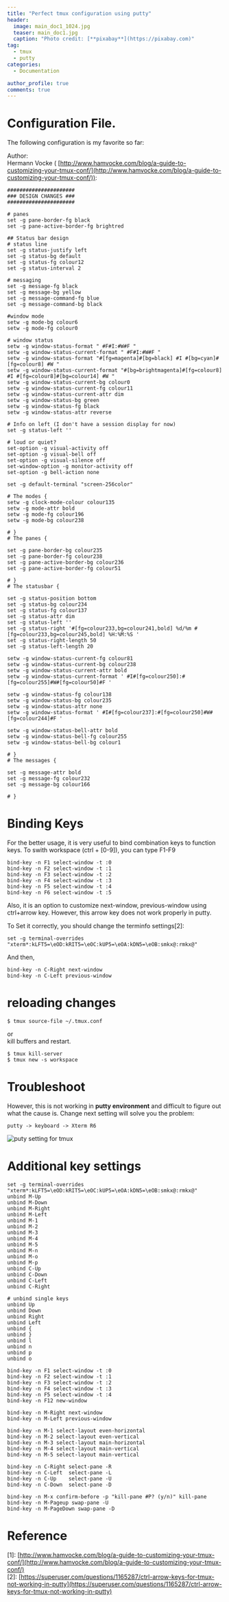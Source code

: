 ```yaml
---
title: "Perfect tmux configuration using putty"
header:
  image: main_doc1_1024.jpg
  teaser: main_doc1.jpg
  caption: "Photo credit: [**pixabay**](https://pixabay.com)"
tag:
  - tmux
  - putty
categories:
  - Documentation

author_profile: true
comments: true
---
```


# Configuration File.

The following configuration is my favorite so far:

Author:<br>
    Hermann Vocke ( [http://www.hamvocke.com/blog/a-guide-to-customizing-your-tmux-conf/](http://www.hamvocke.com/blog/a-guide-to-customizing-your-tmux-conf/)):

    ######################
    ### DESIGN CHANGES ###
    ######################

    # panes
    set -g pane-border-fg black
    set -g pane-active-border-fg brightred

    ## Status bar design
    # status line
    set -g status-justify left
    set -g status-bg default
    set -g status-fg colour12
    set -g status-interval 2

    # messaging
    set -g message-fg black
    set -g message-bg yellow
    set -g message-command-fg blue
    set -g message-command-bg black

    #window mode
    setw -g mode-bg colour6
    setw -g mode-fg colour0

    # window status
    setw -g window-status-format " #F#I:#W#F "
    setw -g window-status-current-format " #F#I:#W#F "
    setw -g window-status-format "#[fg=magenta]#[bg=black] #I #[bg=cyan]#[fg=colour8] #W "
    setw -g window-status-current-format "#[bg=brightmagenta]#[fg=colour8] #I #[fg=colour8]#[bg=colour14] #W "
    setw -g window-status-current-bg colour0
    setw -g window-status-current-fg colour11
    setw -g window-status-current-attr dim
    setw -g window-status-bg green
    setw -g window-status-fg black
    setw -g window-status-attr reverse

    # Info on left (I don't have a session display for now)
    set -g status-left ''

    # loud or quiet?
    set-option -g visual-activity off
    set-option -g visual-bell off
    set-option -g visual-silence off
    set-window-option -g monitor-activity off
    set-option -g bell-action none

    set -g default-terminal "screen-256color"

    # The modes {
    setw -g clock-mode-colour colour135
    setw -g mode-attr bold
    setw -g mode-fg colour196
    setw -g mode-bg colour238

    # }
    # The panes {

    set -g pane-border-bg colour235
    set -g pane-border-fg colour238
    set -g pane-active-border-bg colour236
    set -g pane-active-border-fg colour51

    # }
    # The statusbar {

    set -g status-position bottom
    set -g status-bg colour234
    set -g status-fg colour137
    set -g status-attr dim
    set -g status-left ''
    set -g status-right '#[fg=colour233,bg=colour241,bold] %d/%m #[fg=colour233,bg=colour245,bold] %H:%M:%S '
    set -g status-right-length 50
    set -g status-left-length 20

    setw -g window-status-current-fg colour81
    setw -g window-status-current-bg colour238
    setw -g window-status-current-attr bold
    setw -g window-status-current-format ' #I#[fg=colour250]:#[fg=colour255]#W#[fg=colour50]#F '

    setw -g window-status-fg colour138
    setw -g window-status-bg colour235
    setw -g window-status-attr none
    setw -g window-status-format ' #I#[fg=colour237]:#[fg=colour250]#W#[fg=colour244]#F '

    setw -g window-status-bell-attr bold
    setw -g window-status-bell-fg colour255
    setw -g window-status-bell-bg colour1

    # }
    # The messages {

    set -g message-attr bold
    set -g message-fg colour232
    set -g message-bg colour166

    # }


# Binding Keys

For the better usage, it is very useful to bind combination keys to function keys.
To swith workspace (ctrl + [0-9]), you can type F1-F9

    bind-key -n F1 select-window -t :0
    bind-key -n F2 select-window -t :1
    bind-key -n F3 select-window -t :2
    bind-key -n F4 select-window -t :3
    bind-key -n F5 select-window -t :4
    bind-key -n F6 select-window -t :5

Also, it is an option to customize next-window, previous-window using ctrl+arrow key.
However, this arrow key does not work properly in putty.

To Set it correctly, you should change the terminfo settings[2]:

    set -g terminal-overrides "xterm*:kLFT5=\eOD:kRIT5=\eOC:kUP5=\eOA:kDN5=\eOB:smkx@:rmkx@"

And then,

    bind-key -n C-Right next-window
    bind-key -n C-Left previous-window


# reloading changes

    $ tmux source-file ~/.tmux.conf

or<br>
kill buffers and restart.

    $ tmux kill-server
    $ tmux new -s workspace


# Troubleshoot
However, this is not working in **putty environment** and difficult to figure out what the cause is.
Change next setting will solve you the problem:

    putty -> keyboard -> Xterm R6

![puty setting for tmux](/images/env/tmux_putty.png)

# Additional key settings

    set -g terminal-overrides "xterm*:kLFT5=\eOD:kRIT5=\eOC:kUP5=\eOA:kDN5=\eOB:smkx@:rmkx@"
    unbind M-Up
    unbind M-Down
    unbind M-Right
    unbind M-Left
    unbind M-1
    unbind M-2
    unbind M-3
    unbind M-4
    unbind M-5
    unbind M-n
    unbind M-o
    unbind M-p
    unbind C-Up
    unbind C-Down
    unbind C-Left
    unbind C-Right

    # unbind single keys
    unbind Up
    unbind Down
    unbind Right
    unbind Left
    unbind {
    unbind }
    unbind l
    unbind n
    unbind p
    unbind o

    bind-key -n F1 select-window -t :0
    bind-key -n F2 select-window -t :1
    bind-key -n F3 select-window -t :2
    bind-key -n F4 select-window -t :3
    bind-key -n F5 select-window -t :4
    bind-key -n F12 new-window

    bind-key -n M-Right next-window
    bind-key -n M-Left previous-window

    bind-key -n M-1 select-layout even-horizontal
    bind-key -n M-2 select-layout even-vertical
    bind-key -n M-3 select-layout main-horizontal
    bind-key -n M-4 select-layout main-vertical
    bind-key -n M-5 select-layout main-vertical

    bind-key -n C-Right select-pane -R
    bind-key -n C-Left  select-pane -L
    bind-key -n C-Up    select-pane -U
    bind-key -n C-Down  select-pane -D

    bind-key -n M-x confirm-before -p "kill-pane #P? (y/n)" kill-pane
    bind-key -n M-Pageup swap-pane -U
    bind-key -n M-PageDown swap-pane -D

# Reference

\[1]: [http://www.hamvocke.com/blog/a-guide-to-customizing-your-tmux-conf/](http://www.hamvocke.com/blog/a-guide-to-customizing-your-tmux-conf/)<br>
\[2]: [https://superuser.com/questions/1165287/ctrl-arrow-keys-for-tmux-not-working-in-putty](https://superuser.com/questions/1165287/ctrl-arrow-keys-for-tmux-not-working-in-putty)
